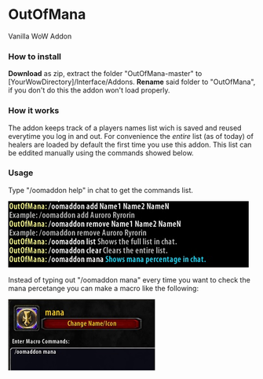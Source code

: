 # OutOfMana
Vanilla WoW Addon

### How to install ###

**Download** as zip, extract the folder "OutOfMana-master" to [YourWowDirectory]/Interface/Addons. **Rename** said folder to "OutOfMana", if you don't do this the addon won't load properly.


### How it works ###

The addon keeps track of a players names list wich is saved and reused everytime you log in and out.
For convenience the *entire* list (as of today) of <Intoxicated> healers are loaded by default the first time you use this addon.
This list can be eddited manually using the commands showed below.

### Usage ###

Type "/oomaddon help" in chat to get the commands list.

![Help](help.jpg)

Instead of typing out "/oomaddon mana" every time you want to check the mana percetange you can make a macro like the following:

![Macro](macro.jpg)
